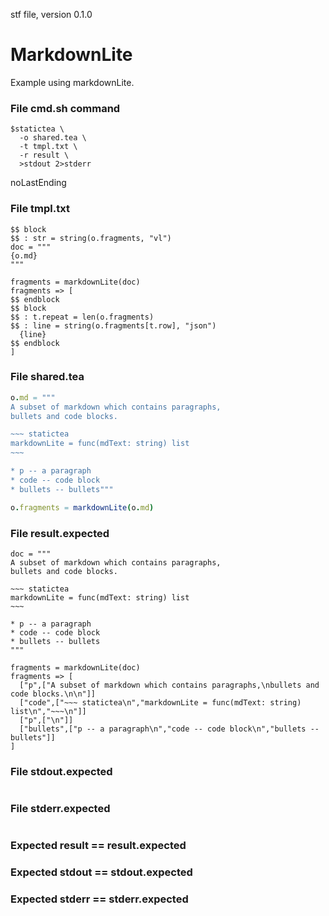 stf file, version 0.1.0

# MarkdownLite

Example using markdownLite.

### File cmd.sh command

~~~
$statictea \
  -o shared.tea \
  -t tmpl.txt \
  -r result \
  >stdout 2>stderr
~~~

noLastEnding

### File tmpl.txt 

~~~
$$ block 
$$ : str = string(o.fragments, "vl")
doc = """
{o.md}
"""

fragments = markdownLite(doc)
fragments => [
$$ endblock
$$ block
$$ : t.repeat = len(o.fragments)
$$ : line = string(o.fragments[t.row], "json")
  {line}
$$ endblock
]
~~~

### File shared.tea

``` nim
o.md = """
A subset of markdown which contains paragraphs,
bullets and code blocks.

~~~ statictea
markdownLite = func(mdText: string) list
~~~

* p -- a paragraph
* code -- code block
* bullets -- bullets"""

o.fragments = markdownLite(o.md)
```

### File result.expected

```
doc = """
A subset of markdown which contains paragraphs,
bullets and code blocks.

~~~ statictea
markdownLite = func(mdText: string) list
~~~

* p -- a paragraph
* code -- code block
* bullets -- bullets
"""

fragments = markdownLite(doc)
fragments => [
  ["p",["A subset of markdown which contains paragraphs,\nbullets and code blocks.\n\n"]]
  ["code",["~~~ statictea\n","markdownLite = func(mdText: string) list\n","~~~\n"]]
  ["p",["\n"]]
  ["bullets",["p -- a paragraph\n","code -- code block\n","bullets -- bullets"]]
]
```

### File stdout.expected

~~~
~~~

### File stderr.expected

~~~
~~~

### Expected result == result.expected
### Expected stdout == stdout.expected
### Expected stderr == stderr.expected
